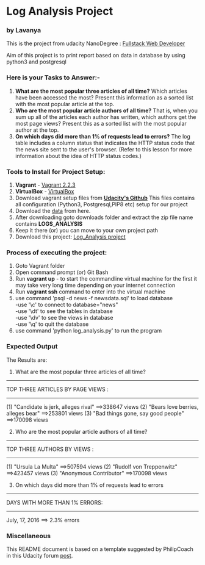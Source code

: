 # Log Analysis Project

### by Lavanya

This is the project from udacity NanoDegree : [Fullstack Web Developer](https://classroom.udacity.com/nanodegrees/nd004/dashboard/overview)

Aim of this project is to print report based on data in database by using python3 
and postgresql

### Here is your Tasks to Answer:-
1. **What are the most popular three articles of all time?** Which
  articles have been accessed the most? Present this information as a
  sorted list with the most popular article at the top.
2. **Who are the most popular article authors of all time?** That is,
   when you sum up all of the articles each author has written, which
   authors get the most page views? Present this as a sorted list with
   the most popular author at the top.
3. **On which days did more than 1% of requests lead to errors?** The
   log table includes a column status that indicates the HTTP status
   code that the news site sent to the user's browser. (Refer to this
   lesson for more information about the idea of HTTP status codes.) 
   
### Tools to Install for Project Setup:   

1. **Vagrant** - [Vagrant 2.2.3](https://releases.hashicorp.com/vagrant/2.2.3/vagrant_2.2.3_x86_64.msi)
2. **VirtualBox** - [VirtualBox](https://www.virtualbox.org/wiki/Download_Old_Builds_5_1)
3. Download vagrant setup files from **[Udacity's Github](https://github.com/udacity/fullstack-nanodegree-vm)**
This files contains all configuration (Python3, Postgresql,PIP8 etc) setup for our project
4. Download the [data](https://d17h27t6h515a5.cloudfront.net/topher/2016/August/57b5f748_newsdata/newsdata.zip) from here.
5. After downloading goto downloads folder and extract the zip file name contains **LOGS_ANALYSIS**
6. Keep it there (or) you can move to your own project path
7. Download this project: [Log_Analysis project](https://github.com/LavanyaMoyya/Log_Analysis)

### Process of executing the project:
1. Goto Vagrant folder<br>
2. Open command prompt (or) Git Bash <br>
3. Run **vagrant up** - to start the commandline virtual machine for the first it may take very long time depending on your internet connection<br>
4. Run **vagrant ssh** command to enter into the virtual machine<br>
5. use command 'psql -d news -f newsdata.sql' to load database<br>
    -use '\c' to connect to database="news"<br>
    -use '\dt' to see the tables in database<br>
    -use '\dv' to see the views in database<br>
    -use '\q' to quit the database<br>
6. use command 'python log_analysis.py' to run the program<br>

### Expected Output

The Results are:

1. What are the most popular three articles of all time?

************************************
 TOP THREE ARTICLES BY PAGE VIEWS :
************************************
(1) "Candidate is jerk, alleges rival" ==>338647 views
(2) "Bears love berries, alleges bear" ==>253801 views
(3) "Bad things gone, say good people" ==>170098 views

2. Who are the most popular article authors of all time?

************************************
 TOP THREE AUTHORS BY VIEWS :
************************************
(1) "Ursula La Multa" ==>507594 views
(2) "Rudolf von Treppenwitz" ==>423457 views
(3) "Anonymous Contributor" ==>170098 views

3. On which days did more than 1% of requests lead to errors

************************************
 DAYS WITH MORE THAN 1% ERRORS:
************************************
July, 17, 2016 ==> 2.3% errors


### Miscellaneous

This README document is based on a template suggested by PhilipCoach in this
Udacity forum [post](https://discussions.udacity.com/t/readme-files-in-project-1/23524).